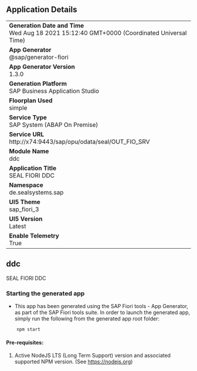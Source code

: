 ## Application Details
|               |
| ------------- |
|**Generation Date and Time**<br>Wed Aug 18 2021 15:12:40 GMT+0000 (Coordinated Universal Time)|
|**App Generator**<br>@sap/generator-fiori|
|**App Generator Version**<br>1.3.0|
|**Generation Platform**<br>SAP Business Application Studio|
|**Floorplan Used**<br>simple|
|**Service Type**<br>SAP System (ABAP On Premise)|
|**Service URL**<br>http://x74:9443/sap/opu/odata/seal/OUT_FIO_SRV
|**Module Name**<br>ddc|
|**Application Title**<br>SEAL FIORI DDC|
|**Namespace**<br>de.sealsystems.sap|
|**UI5 Theme**<br>sap_fiori_3|
|**UI5 Version**<br>Latest|
|**Enable Telemetry**<br>True|

## ddc

SEAL FIORI DDC

### Starting the generated app

-   This app has been generated using the SAP Fiori tools - App Generator, as part of the SAP Fiori tools suite.  In order to launch the generated app, simply run the following from the generated app root folder:

```
    npm start
```

#### Pre-requisites:

1. Active NodeJS LTS (Long Term Support) version and associated supported NPM version.  (See https://nodejs.org)



